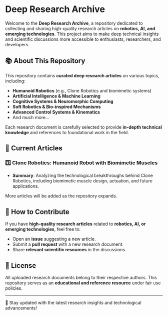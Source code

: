 # Deep Research Archive

Welcome to the **Deep Research Archive**, a repository dedicated to collecting and sharing high-quality research articles on **robotics, AI, and emerging technologies**. This project aims to make deep technical insights and scientific discussions more accessible to enthusiasts, researchers, and developers.

## 📚 About This Repository
This repository contains **curated deep research articles** on various topics, including:
- **Humanoid Robotics** (e.g., Clone Robotics and biomimetic systems)
- **Artificial Intelligence & Machine Learning**
- **Cognitive Systems & Neuromorphic Computing**
- **Soft Robotics & Bio-inspired Mechanisms**
- **Advanced Control Systems & Kinematics**
- And much more...

Each research document is carefully selected to provide **in-depth technical knowledge** and references to foundational work in the field.

## 📂 Current Articles
### 1️⃣ Clone Robotics: Humanoid Robot with Biomimetic Muscles
- **Summary**: Analyzing the technological breakthroughs behind Clone Robotics, including biomimetic muscle design, actuation, and future applications.

More articles will be added as the repository expands.

## 🚀 How to Contribute
If you have **high-quality research articles** related to **robotics, AI, or emerging technologies**, feel free to:
- Open an **issue** suggesting a new article.
- Submit a **pull request** with a new research document.
- Share **relevant scientific resources** in the discussions.

## 📜 License
All uploaded research documents belong to their respective authors. This repository serves as an **educational and reference resource** under fair use policies.

---

📢 Stay updated with the latest research insights and technological advancements!
